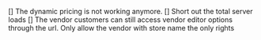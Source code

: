 [] The dynamic pricing is not working anymore.
[] Short out the total server loads
[] The vendor customers can still access vendor editor options through the url. Only allow the vendor with store name the only rights

